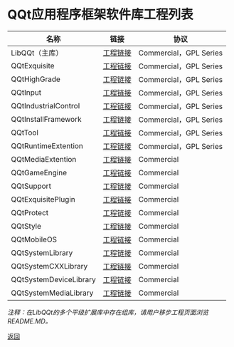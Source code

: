 # QQt应用程序框架软件库工程列表  

|名称|链接|协议|
|----|----|----|
|LibQQt（主库）| [工程链接](https://gitee.com/drabel/LibQQt) |Commercial，GPL Series|
|QQtExquisite |[工程链接](https://gitee.com/drabel/QQtExquisite)|Commercial，GPL Series|
|QQtHighGrade|[工程链接](https://gitee.com/drabel/QQtHighGrade)|Commercial，GPL Series|
|QQtInput|[工程链接](https://gitee.com/drabel/QQtInput)|Commercial，GPL Series|
|QQtIndustrialControl|[工程链接](https://gitee.com/drabel/QQtIndustrialControl)|Commercial，GPL Series|
|QQtInstallFramework|[工程链接](https://gitee.com/drabel/QQtInstallFramework)|Commercial，GPL Series|
|QQtTool|[工程链接](https://gitee.com/drabel/QQtTool)|Commercial，GPL Series|
|QQtRuntimeExtention|[工程链接](https://gitee.com/drabel/QQtRuntimeExtention)|Commercial，GPL Series|
|QQtMediaExtention|[工程链接](https://gitee.com/drabel/QQtMediaExtention)|Commercial|
|QQtGameEngine|[工程链接](https://gitee.com/drabel/QQtGameEngine)|Commercial|
|QQtSupport|[工程链接](https://gitee.com/drabel/QQtSupport)|Commercial|
|QQtExquisitePlugin|[工程链接](https://gitee.com/drabel/QQtExquisitePlugin)|Commercial|
|QQtProtect|[工程链接](https://gitee.com/drabel/QQtProtect)|Commercial|
|QQtStyle|[工程链接](https://gitee.com/drabel/QQtStyle)|Commercial|
|QQtMobileOS|[工程链接](https://gitee.com/drabel/QQtMobileOS)|Commercial|
|QQtSystemLibrary|[工程链接](https://gitee.com/drabel/QQtSystemLibrary)|Commercial|
|QQtSystemCXXLibrary|[工程链接](https://gitee.com/drabel/QQtSystemCXXLibrary)|Commercial|
|QQtSystemDeviceLibrary|[工程链接](https://gitee.com/drabel/QQtSystemDeviceLibrary)|Commercial|
|QQtSystemMediaLibrary|[工程链接](https://gitee.com/drabel/QQtSystemMediaLibrary)|Commercial|

*注释：在LibQQt的多个平级扩展库中存在组库，请用户移步工程页面浏览README.MD。*  


[返回](.)

